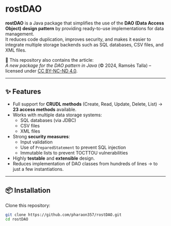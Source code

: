 # rostDAO

**rostDAO** is a Java package that simplifies the use of the **DAO (Data Access Object) design pattern** by providing ready-to-use implementations for data management.  
It reduces code duplication, improves security, and makes it easier to integrate multiple storage backends such as SQL databases, CSV files, and XML files.

📄 This repository also contains the article:  
*A new package for the DAO pattern in Java* (© 2024, Ramsès Talla) – licensed under [CC BY-NC-ND 4.0](https://creativecommons.org/licenses/by-nc-nd/4.0/).

---

## ✨ Features

- Full support for **CRUDL methods** (Create, Read, Update, Delete, List) → **23 access methods** available.
- Works with multiple data storage systems:
  - SQL databases (via JDBC)
  - CSV files
  - XML files
- Strong **security measures**:
  - Input validation
  - Use of `PreparedStatement` to prevent SQL injection
  - Immutable lists to prevent TOCTTOU vulnerabilities
- Highly **testable** and **extensible** design.
- Reduces implementation of DAO classes from hundreds of lines → to just a few instantiations.

---

## 📦 Installation

Clone this repository:

```bash
git clone https://github.com/pharaon357/rostDAO.git
cd rostDAO
